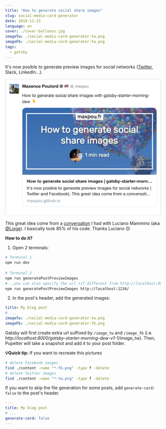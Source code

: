 ```yaml
---
title: "How to generate social share images"
slug: social-media-card-generator
date: 2018-11-13
language: en
cover: ./cover-balloons.jpg
imageTw: ./social-media-card-generator-tw.png
imageFb: ./social-media-card-generator-tw.png
tags:
  - gatsby
---
```



It's now posible to generate preview images for social networks ([Twitter](https://cards-dev.twitter.com/validator), Slack, LinkedIn...).

![twitter card](./twitter-card.png)

This great idea come from a [conversation](https://twitter.com/_maxpou/status/1054106299213012992) I had with Luciano Mammino (aka [@Loige](https://twitter.com/loige)). I basically took 85% of his code. Thanks Luciano 😊


**How to do it?**

1. Open 2 terminals:
  ```bash
  # Terminal 1
  npm run dev

  # Terminal 2
  npm run generatePostPreviewImages
  # ..you can also specify the url (if different from http://localhost:8000/)
  npm run generatePostPreviewImages http://localhost:1234/
  ```
2. In the post's header, add the generated images:
  ```yaml
  title: My blog post
  # ...
  imageTw: ./social-media-card-generator-tw.png
  imageFb: ./social-media-card-generator-fb.png
  ```

Gatsby will first create extra url suffixed by `/image_tw` and `/image_fb` (i.e. *http://localhost:8000/gatsby-starter-morning-dew-v1-1/image_tw*). Then, Pupetter will take a snapshot and add it to your post folder.

**💡Quick tip:** If you want to recreate this pictures

```bash
# delete Facebook images
find ./content -name "*-fb.png" -type f -delete
# delete Twitter images
find ./content -name "*-tw.png" -type f -delete
```

If you want to skip the file generation for some posts, add `generate-card: false` to the post's header.

```yaml
---
title: My blog post
# ...
generate-card: false
---
```
